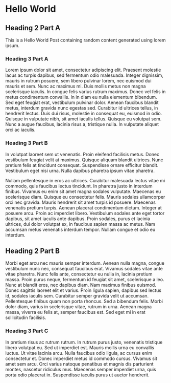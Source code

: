 # Hello World

## Heading 2 Part A

This is a Hello World Post containing random content generated using lorem ipsum.

### Heading 3 Part A

Lorem ipsum dolor sit amet, consectetur adipiscing elit. Praesent molestie lacus ac turpis dapibus, sed fermentum odio malesuada. Integer dignissim, mauris in rutrum posuere, sem libero pulvinar lorem, nec euismod dui mauris et sem. Nunc ac maximus mi. Duis mollis metus non magna scelerisque iaculis. In congue felis varius rutrum maximus. Donec vel felis in metus condimentum convallis. In in diam eu nulla elementum bibendum. Sed eget feugiat erat, vestibulum pulvinar dolor. Aenean faucibus blandit metus, interdum gravida nunc egestas sed. Curabitur id ultrices tellus, in hendrerit lectus. Duis dui risus, molestie in consequat eu, euismod in odio. Quisque in vulputate nibh, sit amet iaculis tellus. Quisque eu volutpat sem. Nunc a augue faucibus, lacinia risus a, tristique nulla. In vulputate aliquet orci ac iaculis.

### Heading 3 Part B
In volutpat laoreet sem ut venenatis. Proin eleifend facilisis metus. Donec vestibulum feugiat velit at maximus. Quisque aliquam blandit ultrices. Nunc pretium felis at tincidunt consequat. Suspendisse ornare efficitur blandit. Vestibulum eget nisi urna. Nulla dapibus pharetra ipsum vitae pharetra.

Nullam pellentesque in eros ac ultrices. Curabitur malesuada lectus vitae mi commodo, quis faucibus lectus tincidunt. In pharetra justo in interdum finibus. Vivamus eu enim sit amet magna sodales vulputate. Maecenas eu scelerisque diam. Quisque eu consectetur felis. Mauris sodales ullamcorper orci nec gravida. Mauris hendrerit sit amet turpis id posuere. Maecenas venenatis pretium turpis. Aenean placerat condimentum dictum. Integer at posuere arcu. Proin ac imperdiet libero. Vestibulum sodales ante eget tortor dapibus, sit amet iaculis ante dapibus. Proin sodales, purus et lacinia ultrices, dui dolor volutpat ex, in faucibus sapien massa ac metus. Nam accumsan metus venenatis interdum tempor. Nullam congue et odio eu interdum.

## Heading 2 Part B

Morbi eget arcu nec mauris semper interdum. Aenean nulla magna, congue vestibulum nunc nec, consequat faucibus erat. Vivamus sodales vitae ante vitae pharetra. Nunc felis ante, consectetur eu nulla in, lacinia pretium massa. Proin purus neque, fermentum id feugiat sit amet, scelerisque a leo. Nunc at blandit eros, nec dapibus diam. Nam maximus finibus euismod. Donec sagittis laoreet elit et varius. Proin ligula sapien, dapibus sed lectus id, sodales iaculis sem. Curabitur semper gravida velit ut accumsan. Pellentesque finibus quam non porta rhoncus. Sed a bibendum felis. Morbi dolor diam, varius in scelerisque vitae, rutrum in urna. Aenean magna massa, viverra eu felis at, semper faucibus est. Sed eget mi in erat sollicitudin facilisis.

### Heading 3 Part C
In pretium risus ac rutrum rutrum. In rutrum purus justo, venenatis tristique libero volutpat eu. Sed ut imperdiet est. Mauris mollis urna eu convallis luctus. Ut vitae lacinia arcu. Nulla faucibus odio ligula, ac cursus enim consectetur et. Donec imperdiet metus id commodo cursus. Vivamus sit amet sem arcu. Orci varius natoque penatibus et magnis dis parturient montes, nascetur ridiculus mus. Maecenas semper imperdiet urna, quis porta odio placerat in. Suspendisse iaculis purus ut auctor hendrerit.